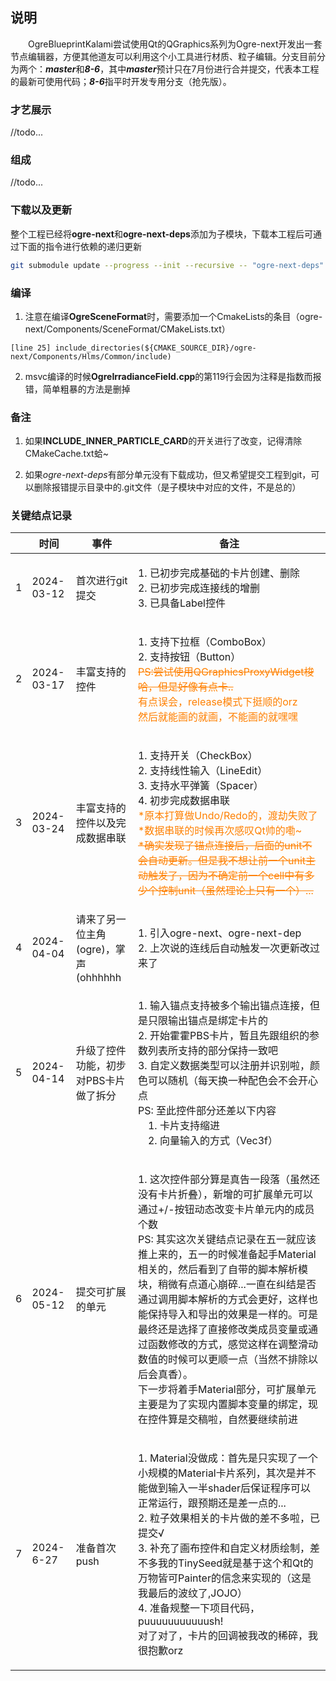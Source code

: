 ## 说明
&emsp;&emsp;OgreBlueprintKalami尝试使用Qt的QGraphics系列为Ogre-next开发出一套节点编辑器，方便其他道友可以利用这个小工具进行材质、粒子编辑。分支目前分为两个：***master***和***8-6***，其中***master***预计只在7月份进行合并提交，代表本工程的最新可使用代码；***8-6***指平时开发专用分支（抢先版）。

### 才艺展示

//todo...


### 组成

//todo...


### 下载以及更新

整个工程已经将**ogre-next**和**ogre-next-deps**添加为子模块，下载本工程后可通过下面的指令进行依赖的递归更新

``` bash 
git submodule update --progress --init --recursive -- "ogre-next-deps"
```

### 编译

1. 注意在编译**OgreSceneFormat**时，需要添加一个CmakeLists的条目（ogre-next/Components/SceneFormat/CMakeLists.txt）

``` shell
[line 25] include_directories(${CMAKE_SOURCE_DIR}/ogre-next/Components/Hlms/Common/include)
```
2. msvc编译的时候**OgreIrradianceField.cpp**的第119行会因为注释是指数而报错，简单粗暴的方法是删掉


### 备注
1. 如果**INCLUDE_INNER_PARTICLE_CARD**的开关进行了改变，记得清除CMakeCache.txt蛤~

2. 如果*ogre-next-deps*有部分单元没有下载成功，但又希望提交工程到git，可以删除报错提示目录中的.git文件（是子模块中对应的文件，不是总的）

### 关键结点记录
<table width="95%" cellpadding="2" cellspacing="1">
    <thead>
        <tr>
            <th></th>
            <th>时间</th>
            <th>事件</th>
            <th>备注</th>
        </tr>
    </thead>
    <tbody>
        <tr>
            <td>1</td>
            <td>2024-03-12</td>
            <td>首次进行git提交</td>
            <td><p>1. 已初步完成基础的卡片创建、删除<br>2. 已初步完成连接线的增删<br>3. 已具备Label控件</p></td>
        </tr>
        <tr>
            <td>2</td>
            <td>2024-03-17</td>
            <td>丰富支持的控件</td>
            <td><p>1. 支持下拉框（ComboBox）<br>2. 支持按钮（Button）<br><font color="#FF8000"><del>PS:尝试使用QGraphicsProxyWidget梭哈，但是好像有点卡..</del><br>有点误会，release模式下挺顺的orz<br>然后就能画的就画，不能画的就嘿嘿</font></p></td>
        </tr>
        <tr>
            <td>3</td>
            <td>2024-03-24</td>
            <td>丰富支持的控件以及完成数据串联</td>
            <td><p>1. 支持开关（CheckBox）<br>2. 支持线性输入（LineEdit）<br>3. 支持水平弹簧（Spacer）<br>4. 初步完成数据串联<br><font color="#FF8000">*原本打算做Undo/Redo的，渡劫失败了<br>*数据串联的时候再次感叹Qt帅的嘞~<br><del>*确实发现了锚点连接后，后面的unit不会自动更新。但是我不想让前一个unit主动触发了，因为不确定前一个cell中有多少个控制unit（虽然理论上只有一个）...</del></font></p></td>
        </tr>
        <tr>
            <td>4</td>
            <td>2024-04-04</td>
            <td>请来了另一位主角(ogre)，掌声(ohhhhhh</td>
            <td><p>1. 引入ogre-next、ogre-next-dep<br>2. 上次说的连线后自动触发一次更新改过来了</p></td>
        </tr>
        <tr>
            <td>5</td>
            <td>2024-04-14</td>
            <td>升级了控件功能，初步对PBS卡片做了拆分</td>
            <td><p>1. 输入锚点支持被多个输出锚点连接，但是只限输出锚点是绑定卡片的<br>2. 开始霍霍PBS卡片，暂且先跟组织的参数列表所支持的部分保持一致吧<br>3. 自定义数据类型可以注册并识别啦，颜色可以随机（每天换一种配色会不会开心点<br>PS: 至此控件部分还差以下内容<br>&emsp;1. 卡片支持缩进<br>&emsp;2. 向量输入的方式（Vec3f）<br></p></td>
        </tr>
        <tr>
            <td>6</td>
            <td>2024-05-12</td>
            <td>提交可扩展的单元</td>
            <td><p>1. 这次控件部分算是真告一段落（虽然还没有卡片折叠），新增的可扩展单元可以通过+/-按钮动态改变卡片单元内的成员个数<br>PS: 其实这次关键结点记录在五一就应该推上来的，五一的时候准备起手Material相关的，然后看到了自带的脚本解析模块，稍微有点道心崩碎...一直在纠结是否通过调用脚本解析的方式会更好，这样也能保持导入和导出的效果是一样的。可是最终还是选择了直接修改类成员变量或通过函数修改的方式，感觉这样在调整滑动数值的时候可以更顺一点（当然不排除以后会真香）。<br>下一步将着手Material部分，可扩展单元主要是为了实现内置脚本变量的绑定，现在控件算是交稿啦，自然要继续前进<br></p></td>
        </tr>
        <tr>
            <td>7</td>
            <td>2024-6-27</td>
            <td>准备首次push</td>
            <td><p>1. Material没做成：首先是只实现了一个小规模的Material卡片系列，其次是并不能做到输入一半shader后保证程序可以正常运行，跟预期还是差一点的...<br>2. 粒子效果相关的卡片做的差不多啦，已提交√<br>3. 补充了画布控件和自定义材质绘制，差不多我的TinySeed就是基于这个和Qt的万物皆可Painter的信念来实现的（这是我最后的波纹了,JOJO）<br>4. 准备规整一下项目代码，puuuuuuuuuuush!<br>对了对了，卡片的回调被我改的稀碎，我很抱歉orz<br></p></td>
        </tr>
    </tbody>
</table>

